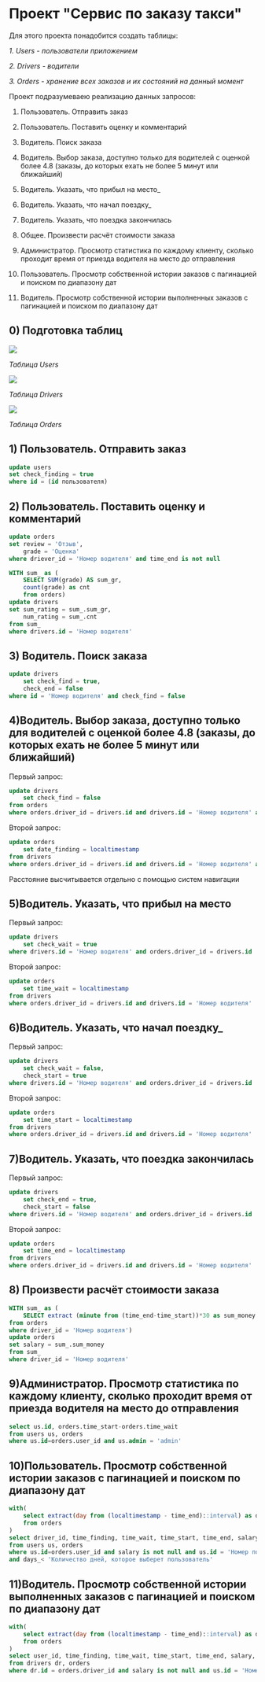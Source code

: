 # Проект "Сервис по заказу такси"
Для этого проекта понадобится создать таблицы:

_1. Users - пользователи приложением_

_2. Drivers - водители_

_3. Orders - хранение всех заказов и их состояний на данный момент_

Проект подразумеваею реализацию данных запросов:
1) Пользователь. Отправить заказ

2) Пользователь. Поставить оценку и комментарий

3) Водитель. Поиск заказа

4) Водитель. Выбор заказа, доступно только для водителей с оценкой более 4.8 (заказы, до которых ехать не более 5 минут или ближайший)

5) Водитель. Указать, что прибыл на место_

6) Водитель. Указать, что начал поездку_

7) Водитель. Указать, что поездка закончилась

8) Общее. Произвести расчёт стоимости заказа

9) Администратор. Просмотр статистика по каждому клиенту, сколько
проходит время от приезда водителя на место до отправления

10) Пользователь. Просмотр собственной истории заказов с пагинацией и
поиском по диапазону дат

11) Водитель. Просмотр собственной истории выполненных заказов с
пагинацией и поиском по диапазону дат

## 0) Подготовка таблиц

![](users.png)

_Таблица Users_

![](drivers.png)

_Таблица Drivers_

![](orders.png)

_Таблица Orders_

## 1) Пользователь. Отправить заказ

~~~sql
update users
set check_finding = true
where id = (id пользователя)
~~~

## 2) Пользователь. Поставить оценку и комментарий

~~~sql
update orders
set review = 'Отзыв',
	grade = 'Оценка'
where driever_id = 'Номер водителя' and time_end is not null
~~~

~~~sql
WITH sum_ as (
	SELECT SUM(grade) AS sum_gr,
	count(grade) as cnt
	from orders)
update drivers
set sum_rating = sum_.sum_gr,
	num_rating = sum_.cnt
from sum_
where drivers.id = 'Номер водителя'
~~~

## 3) Водитель. Поиск заказа
~~~sql
update drivers
	set check_find = true,
    check_end = false
where id = 'Номер водителя' and check_find = false

~~~
## 4)Водитель. Выбор заказа, доступно только для водителей с оценкой более 4.8 (заказы, до которых ехать не более 5 минут или ближайший)
Первый запрос:
~~~sql
update drivers 
	set check_find = false
from orders
where orders.driver_id = drivers.id and drivers.id = 'Номер водителя' and (drivers.sum_rating/drivers.num_rating)> 4.8 

~~~
Второй запрос:

~~~sql
update orders 
	set date_finding = localtimestamp
from drivers
where orders.driver_id = drivers.id and drivers.id = 'Номер водителя' and (drivers.sum_rating/drivers.num_rating)> 4.8 '
~~~
Расстояние высчитывается отдельно с помощью систем навигации

## 5)Водитель. Указать, что прибыл на место
Первый запрос:
~~~sql
update drivers 
	set check_wait = true
where drivers.id = 'Номер водителя' and orders.driver_id = drivers.id 

~~~
Второй запрос:

~~~sql
update orders 
	set time_wait = localtimestamp
from drivers
where orders.driver_id = drivers.id and drivers.id = 'Номер водителя' 
~~~

## 6)Водитель. Указать, что начал поездку_
Первый запрос:
~~~sql
update drivers 
	set check_wait = false,
    check_start = true
where drivers.id = 'Номер водителя' and orders.driver_id = drivers.id

~~~
Второй запрос:

~~~sql
update orders 
	set time_start = localtimestamp
from drivers
where orders.driver_id = drivers.id and drivers.id = 'Номер водителя'
~~~

## 7)Водитель. Указать, что поездка закончилась
Первый запрос:
~~~sql
update drivers 
	set check_end = true,
    check_start = false
where drivers.id = 'Номер водителя' and orders.driver_id = drivers.id

~~~
Второй запрос:

~~~sql
update orders 
	set time_end = localtimestamp
from drivers
where orders.driver_id = drivers.id and drivers.id = 'Номер водителя'
~~~
## 8) Произвести расчёт стоимости заказа

~~~sql
WITH sum_ as (
	SELECT extract (minute from (time_end-time_start))*30 as sum_money
from orders
where driver_id = 'Номер водителя')
update orders
set salary = sum_.sum_money	
from sum_
where driver_id = 'Номер водителя'
~~~

## 9)Администратор. Просмотр статистика по каждому клиенту, сколько проходит время от приезда водителя на место до отправления

~~~sql
select us.id, orders.time_start-orders.time_wait
from users us, orders
where us.id=orders.user_id and us.admin = 'admin'
~~~

## 10)Пользователь. Просмотр собственной истории заказов с пагинацией и поиском по диапазону дат

~~~sql
with(
    select extract(day from (localtimestamp - time_end)::interval) as days_
    from orders
)
select driver_id, time_finding, time_wait, time_start, time_end, salary, salary, grade
from users us, orders
where us.id=orders.user_id and salary is not null and us.id = 'Номер пользователя'
and days_< 'Количество дней, которое выберет пользователь' 
~~~

## 11)Водитель. Просмотр собственной истории выполненных заказов с пагинацией и поиском по диапазону дат

~~~sql
with(
    select extract(day from (localtimestamp - time_end)::interval) as days_
    from orders
)
select user_id, time_finding, time_wait, time_start, time_end, salary, salary, grade
from drivers dr, orders
where dr.id = orders.driver_id and salary is not null and us.id = 'Номер пользователя' and days_< 'Количество дней, которое выберет пользователь' 
~~~